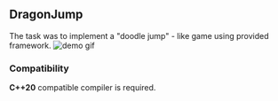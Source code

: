 ## DragonJump
The task was to implement a "doodle jump" - like game using provided framework.
![demo gif](https://media.giphy.com/media/v1.Y2lkPTc5MGI3NjExNzRlNjE3NjQwNWJmYTk1MzFiMDljMzRlMjI3ZmJlNDg1YWI1ZGM5MSZjdD1n/mQcMcGNMx4MqUfjwNk/giphy.gif)

### Compatibility
**C++20** compatible compiler is required.
